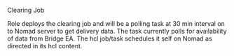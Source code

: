 Clearing Job

Role deploys the clearing job and will be a polling task at 30 min interval on to Nomad server to get delivery data. 
The task currently polls for availability of data from Bridge EA.
The hcl job/task schedules it self on Nomad as directed in its hcl content.


